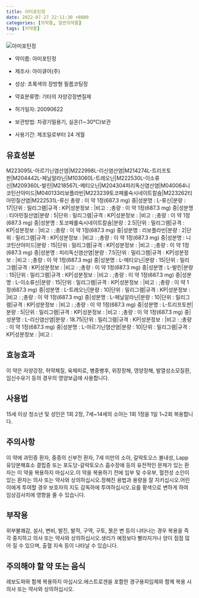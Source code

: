 ```yaml
---
title: 아미포틴정
date: 2022-07-27 22:11:30 +0800
categories: [의약품, 일반의약품]
tags: [의약품]
---
```

![아미포틴정](https://nedrug.mfds.go.kr/pbp/cmn/itemImageDownload/147426429003700035)

- 약이름: 아미포틴정
- 제조사: 아이큐어(주)
- 성상: 초록색의 장방형 필름코팅정

- 약효분류명: 기타의 자양강장변질제
- 허가일자: 20090622
- 보관방법: 차광기밀용기, 실온(1∼30℃)보관
- 사용기간: 제조일로부터 24 개월
## 유효성분
M223095L-아르기닌염산염|M222998L-리신염산염|M214274L-트리프토판|M204442L-페닐알라닌|M103060L-트레오닌|M222530L-이소류신|M209360L-발린|M218567L-메티오닌|M204304피리독신염산염|M040064니코틴산아미드|M040133리보플라빈|M223239토코페롤숙시네이트칼슘|M223262티아민질산염|M222531L-류신
총량 : 이 약 1정(687.3 mg) 중|성분명 : L-류신|분량 : 17|단위 : 밀리그램|규격 : KP|성분정보 : |비고 : ;총량 : 이 약 1정(687.3 mg) 중|성분명 : 티아민질산염|분량 : 5|단위 : 밀리그램|규격 : KP|성분정보 : |비고 : ;총량 : 이 약 1정(687.3 mg) 중|성분명 : 토코페롤숙시네이트칼슘|분량 : 2.5|단위 : 밀리그램|규격 : KP|성분정보 : |비고 : ;총량 : 이 약 1정(687.3 mg) 중|성분명 : 리보플라빈|분량 : 2|단위 : 밀리그램|규격 : KP|성분정보 : |비고 : ;총량 : 이 약 1정(687.3 mg) 중|성분명 : 니코틴산아미드|분량 : 15|단위 : 밀리그램|규격 : KP|성분정보 : |비고 : ;총량 : 이 약 1정(687.3 mg) 중|성분명 : 피리독신염산염|분량 : 7.5|단위 : 밀리그램|규격 : KP|성분정보 : |비고 : ;총량 : 이 약 1정(687.3 mg) 중|성분명 : L-메티오닌|분량 : 15|단위 : 밀리그램|규격 : KP|성분정보 : |비고 : ;총량 : 이 약 1정(687.3 mg) 중|성분명 : L-발린|분량 : 15|단위 : 밀리그램|규격 : KP|성분정보 : |비고 : ;총량 : 이 약 1정(687.3 mg) 중|성분명 : L-이소류신|분량 : 15|단위 : 밀리그램|규격 : KP|성분정보 : |비고 : ;총량 : 이 약 1정(687.3 mg) 중|성분명 : L-트레오닌|분량 : 10|단위 : 밀리그램|규격 : KP|성분정보 : |비고 : ;총량 : 이 약 1정(687.3 mg) 중|성분명 : L-페닐알라닌|분량 : 10|단위 : 밀리그램|규격 : KP|성분정보 : |비고 : ;총량 : 이 약 1정(687.3 mg) 중|성분명 : L-트리프토판|분량 : 5|단위 : 밀리그램|규격 : KP|성분정보 : |비고 : ;총량 : 이 약 1정(687.3 mg) 중|성분명 : L-리신염산염|분량 : 18.75|단위 : 밀리그램|규격 : KP|성분정보 : |비고 : ;총량 : 이 약 1정(687.3 mg) 중|성분명 : L-아르기닌염산염|분량 : 10|단위 : 밀리그램|규격 : KP|성분정보 : |비고 :
## 효능효과
이 약은 자양강장, 허약체질, 육체피로, 병중병후, 위장장해, 영양장해, 발열성소모질환, 임신수유기 등의 경우의 영양보급에 사용합니다.
## 사용법
15세 이상 청소년 및 성인은 1회 2정, 7세~14세의 소아는 1회 1정을 1일 1~2회 복용합니다.
## 주의사항
이 약에 과민증 환자, 중증의 신부전 환자, 7세 미만의 소아, 갈락토오스 불내성, Lapp 유당분해효소 결핍증 또는 포도당-갈락토오스 흡수장애 등의 유전적인 문제가 있는 환자는 이 약을 복용하지 마십시오.이 약을 복용하기 전에 임부 및 수유부, 혈전성 소인이 있는 환자는 의사 또는 약사와 상의하십시오.정해진 용법과 용량을 잘 지키십시오.어린이에게 투여할 경우 보호자의 지도 감독하에 투여하십시오.요를 황색으로 변하게 하여 임상검사치에 영향을 줄 수 있습니다.
## 부작용
위부불쾌감, 설사, 변비, 발진, 발적, 구역, 구토, 묽은 변 등이 나타나는 경우 복용을 즉각 중지하고 의사 또는 약사와 상의하십시오.생리가 예정보다 빨라지거나 양이 점점 많아 질 수 있으며, 출혈 지속 등이 나타날 수 있습니다.
## 주의해야 할 약 또는 음식
레보도파와 함께 복용하지 마십시오.에스트로겐을 포함한 경구용피임제와 함께 복용 시 의사 또는 약사와 상의하십시오.
